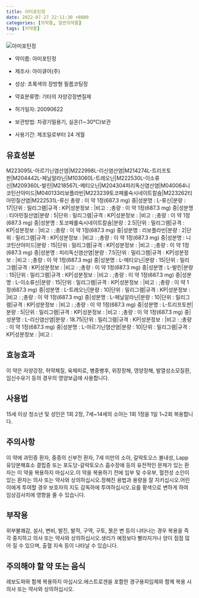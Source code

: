 ```yaml
---
title: 아미포틴정
date: 2022-07-27 22:11:30 +0800
categories: [의약품, 일반의약품]
tags: [의약품]
---
```

![아미포틴정](https://nedrug.mfds.go.kr/pbp/cmn/itemImageDownload/147426429003700035)

- 약이름: 아미포틴정
- 제조사: 아이큐어(주)
- 성상: 초록색의 장방형 필름코팅정

- 약효분류명: 기타의 자양강장변질제
- 허가일자: 20090622
- 보관방법: 차광기밀용기, 실온(1∼30℃)보관
- 사용기간: 제조일로부터 24 개월
## 유효성분
M223095L-아르기닌염산염|M222998L-리신염산염|M214274L-트리프토판|M204442L-페닐알라닌|M103060L-트레오닌|M222530L-이소류신|M209360L-발린|M218567L-메티오닌|M204304피리독신염산염|M040064니코틴산아미드|M040133리보플라빈|M223239토코페롤숙시네이트칼슘|M223262티아민질산염|M222531L-류신
총량 : 이 약 1정(687.3 mg) 중|성분명 : L-류신|분량 : 17|단위 : 밀리그램|규격 : KP|성분정보 : |비고 : ;총량 : 이 약 1정(687.3 mg) 중|성분명 : 티아민질산염|분량 : 5|단위 : 밀리그램|규격 : KP|성분정보 : |비고 : ;총량 : 이 약 1정(687.3 mg) 중|성분명 : 토코페롤숙시네이트칼슘|분량 : 2.5|단위 : 밀리그램|규격 : KP|성분정보 : |비고 : ;총량 : 이 약 1정(687.3 mg) 중|성분명 : 리보플라빈|분량 : 2|단위 : 밀리그램|규격 : KP|성분정보 : |비고 : ;총량 : 이 약 1정(687.3 mg) 중|성분명 : 니코틴산아미드|분량 : 15|단위 : 밀리그램|규격 : KP|성분정보 : |비고 : ;총량 : 이 약 1정(687.3 mg) 중|성분명 : 피리독신염산염|분량 : 7.5|단위 : 밀리그램|규격 : KP|성분정보 : |비고 : ;총량 : 이 약 1정(687.3 mg) 중|성분명 : L-메티오닌|분량 : 15|단위 : 밀리그램|규격 : KP|성분정보 : |비고 : ;총량 : 이 약 1정(687.3 mg) 중|성분명 : L-발린|분량 : 15|단위 : 밀리그램|규격 : KP|성분정보 : |비고 : ;총량 : 이 약 1정(687.3 mg) 중|성분명 : L-이소류신|분량 : 15|단위 : 밀리그램|규격 : KP|성분정보 : |비고 : ;총량 : 이 약 1정(687.3 mg) 중|성분명 : L-트레오닌|분량 : 10|단위 : 밀리그램|규격 : KP|성분정보 : |비고 : ;총량 : 이 약 1정(687.3 mg) 중|성분명 : L-페닐알라닌|분량 : 10|단위 : 밀리그램|규격 : KP|성분정보 : |비고 : ;총량 : 이 약 1정(687.3 mg) 중|성분명 : L-트리프토판|분량 : 5|단위 : 밀리그램|규격 : KP|성분정보 : |비고 : ;총량 : 이 약 1정(687.3 mg) 중|성분명 : L-리신염산염|분량 : 18.75|단위 : 밀리그램|규격 : KP|성분정보 : |비고 : ;총량 : 이 약 1정(687.3 mg) 중|성분명 : L-아르기닌염산염|분량 : 10|단위 : 밀리그램|규격 : KP|성분정보 : |비고 :
## 효능효과
이 약은 자양강장, 허약체질, 육체피로, 병중병후, 위장장해, 영양장해, 발열성소모질환, 임신수유기 등의 경우의 영양보급에 사용합니다.
## 사용법
15세 이상 청소년 및 성인은 1회 2정, 7세~14세의 소아는 1회 1정을 1일 1~2회 복용합니다.
## 주의사항
이 약에 과민증 환자, 중증의 신부전 환자, 7세 미만의 소아, 갈락토오스 불내성, Lapp 유당분해효소 결핍증 또는 포도당-갈락토오스 흡수장애 등의 유전적인 문제가 있는 환자는 이 약을 복용하지 마십시오.이 약을 복용하기 전에 임부 및 수유부, 혈전성 소인이 있는 환자는 의사 또는 약사와 상의하십시오.정해진 용법과 용량을 잘 지키십시오.어린이에게 투여할 경우 보호자의 지도 감독하에 투여하십시오.요를 황색으로 변하게 하여 임상검사치에 영향을 줄 수 있습니다.
## 부작용
위부불쾌감, 설사, 변비, 발진, 발적, 구역, 구토, 묽은 변 등이 나타나는 경우 복용을 즉각 중지하고 의사 또는 약사와 상의하십시오.생리가 예정보다 빨라지거나 양이 점점 많아 질 수 있으며, 출혈 지속 등이 나타날 수 있습니다.
## 주의해야 할 약 또는 음식
레보도파와 함께 복용하지 마십시오.에스트로겐을 포함한 경구용피임제와 함께 복용 시 의사 또는 약사와 상의하십시오.
